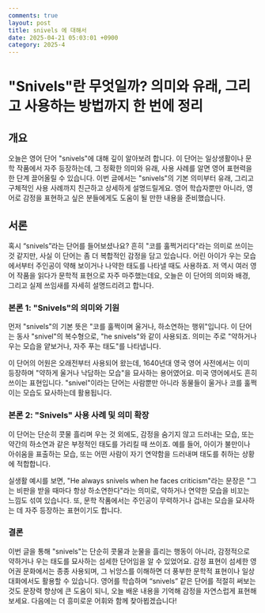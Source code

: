 ```yaml
---
comments: true
layout: post
title: snivels 에 대해서
date: 2025-04-21 05:03:01 +0900
category: 2025-4
---
```


# "Snivels"란 무엇일까? 의미와 유래, 그리고 사용하는 방법까지 한 번에 정리

## 개요
오늘은 영어 단어 "snivels"에 대해 깊이 알아보려 합니다. 이 단어는 일상생활이나 문학 작품에서 자주 등장하는데, 그 정확한 의미와 유래, 사용 사례를 알면 영어 표현력을 한 단계 끌어올릴 수 있습니다. 이번 글에서는 "snivels"의 기본 의미부터 유래, 그리고 구체적인 사용 사례까지 친근하고 상세하게 설명드릴게요. 영어 학습자뿐만 아니라, 영어로 감정을 표현하고 싶은 분들에게도 도움이 될 만한 내용을 준비했습니다.

## 서론
혹시 “snivels”라는 단어를 들어보셨나요? 흔히 "코를 훌쩍거리다"라는 의미로 쓰이는 것 같지만, 사실 이 단어는 좀 더 복합적인 감정을 담고 있습니다. 어린 아이가 우는 모습에서부터 주인공이 약해 보이거나 나약한 태도를 나타낼 때도 사용하죠. 저 역시 여러 영어 작품을 읽다가 문학적 표현으로 자주 마주했는데요, 오늘은 이 단어의 의미와 배경, 그리고 실제 쓰임새를 자세히 설명드리려고 합니다.

### 본론 1: "Snivels"의 의미와 기원
먼저 "snivels"의 기본 뜻은 "코를 훌쩍이며 울거나, 하소연하는 행위"입니다. 이 단어는 동사 "snivel"의 복수형으로, "he snivels"와 같이 사용되죠. 의미는 주로 "약하거나 우는 모습을 얕보거나, 자주 푸는 태도"를 나타냅니다. 

이 단어의 어원은 오래전부터 사용되어 왔는데, 1640년대 영국 영어 사전에서는 이미 등장하며 "약하게 울거나 낙담하는 모습"을 묘사하는 용어였어요. 미국 영어에서도 흔히 쓰이는 표현입니다. "snivel"이라는 단어는 사람뿐만 아니라 동물들이 울거나 코를 훌쩍이는 모습도 묘사하는데 활용됩니다.

### 본론 2: "Snivels" 사용 사례 및 의미 확장
이 단어는 단순히 콧물 흘리며 우는 것 외에도, 감정을 숨기지 않고 드러내는 모습, 또는 약간의 하소연과 같은 부정적인 태도를 가리킬 때 쓰이죠. 예를 들어, 아이가 불만이나 아쉬움을 표출하는 모습, 또는 어떤 사람이 자기 연약함을 드러내며 태도를 취하는 상황에 적합합니다. 

실생활 예시를 보면, "He always snivels when he faces criticism"라는 문장은 "그는 비판을 받을 때마다 항상 하소연한다"라는 의미로, 약하거나 연약한 모습을 비꼬는 느낌도 섞여 있습니다. 또, 문학 작품에서는 주인공이 무력하거나 겁내는 모습을 묘사하는 데 자주 등장하는 표현이기도 합니다.

### 결론
이번 글을 통해 "snivels"는 단순히 콧물과 눈물을 흘리는 행동이 아니라, 감정적으로 약하거나 우는 태도를 묘사하는 섬세한 단어임을 알 수 있었어요. 감정 표현이 섬세한 영어권 문화에서는 종종 사용되며, 그 뉘앙스를 이해하면 더 풍부한 문학적 표현이나 일상 대화에서도 활용할 수 있습니다. 영어를 학습하며 “snivels” 같은 단어를 적절히 써보는 것도 문장력 향상에 큰 도움이 되니, 오늘 배운 내용을 기억해 감정을 자연스럽게 표현해보세요. 다음에는 더 흥미로운 어휘와 함께 찾아뵙겠습니다!